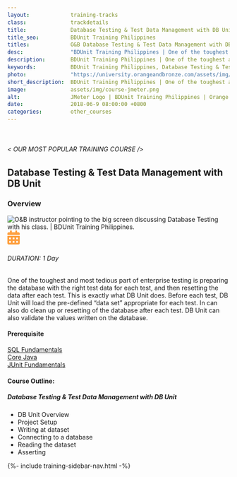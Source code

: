 ```yaml
---
layout:             training-tracks
class:              trackdetails
title:              Database Testing & Test Data Management with DB Unit
title_seo:          BDUnit Training Philippines
titles:             O&B Database Testing & Test Data Management with DB Unit
desc:               "BDUnit Training Philippines | One of the toughest and most tedious part of enterprise testing is preparing the database with the right test data for each test, and then resetting the data after each test. This is exactly what DB Unit does. "
description:        BDUnit Training Philippines | One of the toughest and most tedious part of enterprise testing is preparing the database with the right test data for each test, and then resetting the data after each test. This is exactly what DB Unit does. 
keywords:           BDUnit Training Philippines, Database Testing & Test Data Management with DB Unit Training Course Philippines
photo:              "https://university.orangeandbronze.com/assets/img/DatabaseTestingAndTestDataManagementWithDBUnit-FBLinkPostPhoto.png"
short_description:  BDUnit Training Philippines | One of the toughest and most tedious part of enterprise testing is preparing the database with the right test data for each test, and then resetting the data after each test. This is exactly what DB Unit does. 
image:              assets/img/course-jmeter.png
alt:                JMeter Logo | BDUnit Training Philippines | Orange and Bronze Software Labs
date:               2018-06-9 08:00:00 +0800
categories:         other_courses
---
```

<div class="section-content">
    <div class="container-fluid auto-1110">
        <div class="row">
            <div class="col">
                <div class="panel-content">
                    <div class="title-section">
                        <img src="{{ "assets/img/title-software.png" | relative_url }}" alt="">
                        <div class="title">
                            <h6>
                                < OUR MOST POPULAR TRAINING COURSE />
                            </h6>
                            <h2>Database Testing & Test Data Management with DB Unit</h2>
                        </div>
                    </div>
                    <div class="row" data-sticky-container>
                        <div class="track-panel">
                            <div class="track-content">
                                <section id="overview">
                                    <h3>Overview</h3>
                                    <img class="mb30 img-fluid" src="{{ "assets/img/DatabaseTestingAndTestDataManagementWithDBUnit-cover.png" | relative_url }}" alt="O&B instructor pointing to the big screen discussing Database Testing with his class. | BDUnit Training Philippines.">
                                    <div class="track-details">
                                        <div class="details mr40">
                                            <img src="/assets/img/ico-calendar.svg" alt="">
                                            <h6>DURATION: 1 Day</h6>
                                        </div>
                                    </div>
                                    <p>
                                        One of the toughest and most tedious part of enterprise testing is preparing the database with the right test data for each test, and then resetting the data after each test. This is exactly what DB Unit does. Before each test, DB Unit will load the pre-defined “data set” appropriate for each test. In can also do clean up or resetting of the database after each test. DB Unit can also validate the values written on the database.
                                    </p>
                                    <h4>
                                        Prerequisite
                                    </h4>
                                    <p>
                                        <a href="/other_courses/sql/" target="_blank">SQL Fundamentals</a><br/>
                                        <a href="/java/core-java/" target="_blank">Core Java</a><br/>
                                        <a href="/other_courses/junit/" target="_blank">JUnit Fundamentals</a>
                                    </p>
                                </section>
                                <section id="topic-outline">
                                    <h4>
                                        Course Outline:
                                    </h4>
                                    <h5 class="course-title">Database Testing & Test Data Management with DB Unit</h5>
                                    <ul class="course-outline">
                                        <li>DB Unit Overview</li>
                                        <li>Project Setup</li>
                                        <li>Writing at dataset</li>
                                        <li>Connecting to a database</li>
                                        <li>Reading the dataset</li>
                                        <li>Asserting</li>
                                    </ul>
                                </section>
                            </div>
                            {%- include training-sidebar-nav.html -%}
                        </div>
                    </div>
                </div>
            </div>
        </div>
    </div>
</div>